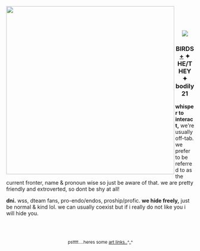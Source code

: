 <img src="https://file.garden/aA_22xfQFxGH1wX1/YESSSSSSSSSSSSSS.gif" align="left" style="height: 450px;">
<br><br><br>
<p align="center">
<img src="https://file.garden/aA_22xfQFxGH1wX1/image_2025-04-28_175508117.png">
<h3 align="center">BIRDS<a href="https://pronouns.cc/@birdcage">+</a> ✦ HE/THEY ✦ bodily 21</h3>

<p><b>whisper to interact,</b> we're usually off-tab. we prefer to be referred to as the current fronter, name & pronoun wise so just be aware of that. we are pretty friendly and extroverted, so dont be shy at all!
</p>
  
<p><b>dni.</b> wss, dteam fans, pro-endo/endos, proship/profic. <b> we hide freely,</b> just be normal & kind lol. we can usually coexist but if i really do not like you i will hide you.</p>
<br><br>
<p align="center"><sub>pstttt....heres some <a href="https://linktr.ee/dvckypond">art links..</a>^_^</sub></p>
